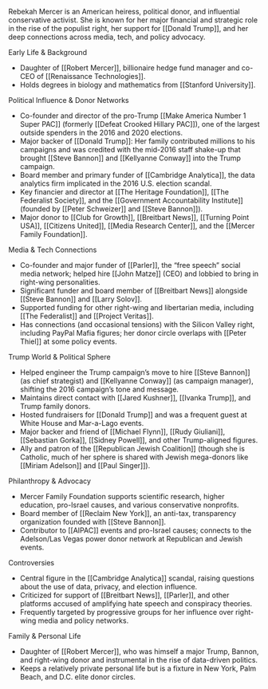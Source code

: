 Rebekah Mercer is an American heiress, political donor, and influential conservative activist. She is known for her major financial and strategic role in the rise of the populist right, her support for [[Donald Trump]], and her deep connections across media, tech, and policy advocacy.
  
Early Life & Background
  
- Daughter of [[Robert Mercer]], billionaire hedge fund manager and co-CEO of [[Renaissance Technologies]].
- Holds degrees in biology and mathematics from [[Stanford University]].

  

  

  

  

  

Political Influence & Donor Networks

  

  

- Co-founder and director of the pro-Trump [[Make America Number 1 Super PAC]] (formerly [[Defeat Crooked Hillary PAC]]), one of the largest outside spenders in the 2016 and 2020 elections.
- Major backer of [[Donald Trump]]: Her family contributed millions to his campaigns and was credited with the mid-2016 staff shake-up that brought [[Steve Bannon]] and [[Kellyanne Conway]] into the Trump campaign.
- Board member and primary funder of [[Cambridge Analytica]], the data analytics firm implicated in the 2016 U.S. election scandal.
- Key financier and director at [[The Heritage Foundation]], [[The Federalist Society]], and the [[Government Accountability Institute]] (founded by [[Peter Schweizer]] and [[Steve Bannon]]).
- Major donor to [[Club for Growth]], [[Breitbart News]], [[Turning Point USA]], [[Citizens United]], [[Media Research Center]], and the [[Mercer Family Foundation]].

  

  

  

  

  

Media & Tech Connections

  

  

- Co-founder and major funder of [[Parler]], the “free speech” social media network; helped hire [[John Matze]] (CEO) and lobbied to bring in right-wing personalities.
- Significant funder and board member of [[Breitbart News]] alongside [[Steve Bannon]] and [[Larry Solov]].
- Supported funding for other right-wing and libertarian media, including [[The Federalist]] and [[Project Veritas]].
- Has connections (and occasional tensions) with the Silicon Valley right, including PayPal Mafia figures; her donor circle overlaps with [[Peter Thiel]] at some policy events.

  

  

  

  

  

Trump World & Political Sphere

  

  

- Helped engineer the Trump campaign’s move to hire [[Steve Bannon]] (as chief strategist) and [[Kellyanne Conway]] (as campaign manager), shifting the 2016 campaign’s tone and message.
- Maintains direct contact with [[Jared Kushner]], [[Ivanka Trump]], and Trump family donors.
- Hosted fundraisers for [[Donald Trump]] and was a frequent guest at White House and Mar-a-Lago events.
- Major backer and friend of [[Michael Flynn]], [[Rudy Giuliani]], [[Sebastian Gorka]], [[Sidney Powell]], and other Trump-aligned figures.
- Ally and patron of the [[Republican Jewish Coalition]] (though she is Catholic, much of her sphere is shared with Jewish mega-donors like [[Miriam Adelson]] and [[Paul Singer]]).

  

  

  

  

  

Philanthropy & Advocacy

  

  

- Mercer Family Foundation supports scientific research, higher education, pro-Israel causes, and various conservative nonprofits.
- Board member of [[Reclaim New York]], an anti-tax, transparency organization founded with [[Steve Bannon]].
- Contributor to [[AIPAC]] events and pro-Israel causes; connects to the Adelson/Las Vegas power donor network at Republican and Jewish events.

  

  

  

  

  

Controversies

  

  

- Central figure in the [[Cambridge Analytica]] scandal, raising questions about the use of data, privacy, and election influence.
- Criticized for support of [[Breitbart News]], [[Parler]], and other platforms accused of amplifying hate speech and conspiracy theories.
- Frequently targeted by progressive groups for her influence over right-wing media and policy networks.

  

  

  

  

  

Family & Personal Life

  

  

- Daughter of [[Robert Mercer]], who was himself a major Trump, Bannon, and right-wing donor and instrumental in the rise of data-driven politics.
- Keeps a relatively private personal life but is a fixture in New York, Palm Beach, and D.C. elite donor circles.